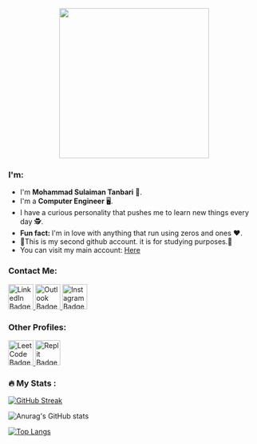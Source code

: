 <div id="header" align="center">
  <img src="https://c.tenor.com/YIa74mHIZQQAAAAC/letterzip-hello.gif" width="300"/>
</div>
<h3> I'm: </h2>
<ul>
  <li>I'm <strong>Mohammad Sulaiman Tanbari</strong> &#x1F935;.</li>
  <li>I'm a <strong>Computer Engineer</strong> &#128421;.</li> 
  <li>I have a curious personality that pushes me to learn new things every day &#x1F575;.</li> 
  <li><strong>Fun fact: </strong>I'm in love with anything that run using zeros and ones &#10084;.</li>
  <li>&#x1F6D1;This is my second github account. it is for studying purposes.&#x1F6D1;</li>
  <li>You can visit my main account: <a href="https://github.com/mhdsulaiman">Here</a></li>
</ul>
<h3>Contact Me:</h2>
<div id="badges">
  <a href="https://www.linkedin.com/in/mohammad-sulaiman-tanbari/">
    <img src="https://bankimooncentre.org/wp-content/uploads/2020/05/LinkedIn-Icon-Square.png" alt="LinkedIn Badge" width="50"/>
  </a>
  <a href="mailto:suliman.tanbari@hotmail.com">
    <img src="https://upload.wikimedia.org/wikipedia/commons/d/df/Microsoft_Office_Outlook_%282018%E2%80%93present%29.svg" alt="Outlook Badge" width="50"/>
  </a>
   <a href="https://www.instagram.com/mst12n6/">
    <img src="https://cdn.pixabay.com/photo/2020/11/15/06/18/instagram-logo-5744708_1280.png" alt="Instagram Badge" width="50"/>
  </a>
</div>
<h3>Other Profiles:</h3>
   <a href="https://leetcode.com/MST12N6/">
    <img src="https://upload.wikimedia.org/wikipedia/commons/1/19/LeetCode_logo_black.png" alt="LeetCode Badge" width="50"/>
   </a>
   <a href="https://replit.com/@Mohammad-Sulaim">
    <img src="https://upload.wikimedia.org/wikipedia/commons/thumb/b/b2/Repl.it_logo.svg/1200px-Repl.it_logo.svg.png" alt="Replit Badge" width="50"/>
   </a>

### :fire: My Stats :
[![GitHub Streak](http://github-readme-streak-stats.herokuapp.com?user=mhdsulaimantan&theme=dark&background=000000)](https://git.io/streak-stats)

![Anurag's GitHub stats](https://github-readme-stats.vercel.app/api?username=mhdsulaimantan&show_icons=true&theme=radical)

[![Top Langs](https://github-readme-stats.vercel.app/api/top-langs/?username=mhdsulaimantan&layout=compact&theme=vision-friendly-dark)](https://github.com/anuraghazra/github-readme-stats)
